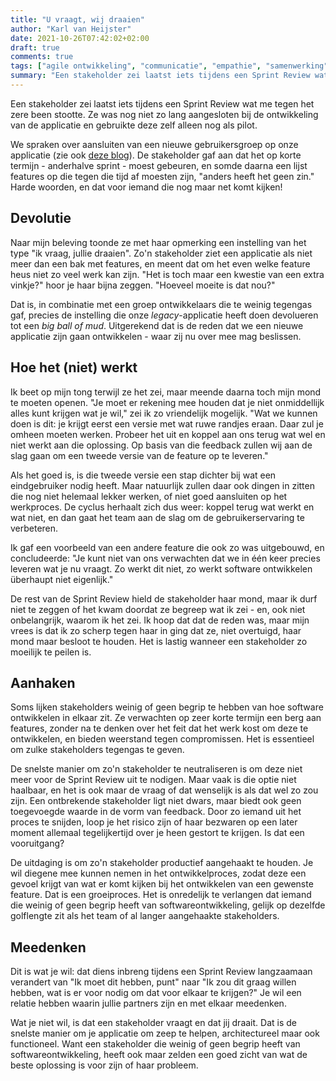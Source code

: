 ```yaml
---
title: "U vraagt, wij draaien"
author: "Karl van Heijster"
date: 2021-10-26T07:42:02+02:00
draft: true
comments: true
tags: ["agile ontwikkeling", "communicatie", "empathie", "samenwerking", "scrum", "software ontwikkelen", "sprint review", "stakeholders"]
summary: "Een stakeholder zei laatst iets tijdens een Sprint Review wat me tegen het zere been stootte. Ze was nog niet zo lang aangesloten bij de ontwikkeling van de applicatie en gebruikte deze zelf alleen nog als pilot. We spraken over aansluiten van een nieuwe gebruikersgroep op onze applicatie. De stakeholder gaf aan dat het op korte termijn - anderhalve sprint - moest gebeuren, en somde daarna een lijst features op die tegen die tijd af moesten zijn, \"anders heeft het geen zin.\" Harde woorden, en dat voor iemand die nog maar net komt kijken! "
---
```


Een stakeholder zei laatst iets tijdens een Sprint Review wat me tegen het zere been stootte. Ze was nog niet zo lang aangesloten bij de ontwikkeling van de applicatie en gebruikte deze zelf alleen nog als pilot.


We spraken over aansluiten van een nieuwe gebruikersgroep op onze applicatie (zie ook [deze blog](/blog/bewuste-technische-schuld/)). De stakeholder gaf aan dat het op korte termijn - anderhalve sprint - moest gebeuren, en somde daarna een lijst features op die tegen die tijd af moesten zijn, "anders heeft het geen zin." Harde woorden, en dat voor iemand die nog maar net komt kijken! 


## Devolutie


Naar mijn beleving toonde ze met haar opmerking een instelling van het type "ik vraag, jullie draaien". Zo'n stakeholder ziet een applicatie als niet meer dan een bak met features, en meent dat om het even welke feature heus niet zo veel werk kan zijn. "Het is toch maar een kwestie van een extra vinkje?" hoor je haar bijna zeggen. "Hoeveel moeite is dat nou?" 


Dat is, in combinatie met een groep ontwikkelaars die te weinig tegengas gaf, precies de instelling die onze *legacy*-applicatie heeft doen devolueren tot een *big ball of mud*. Uitgerekend dat is de reden dat we een nieuwe applicatie zijn gaan ontwikkelen - waar zij nu over mee mag beslissen.


## Hoe het (niet) werkt


Ik beet op mijn tong terwijl ze het zei, maar meende daarna toch mijn mond te moeten openen. "Je moet er rekening mee houden dat je niet onmiddellijk alles kunt krijgen wat je wil," zei ik zo vriendelijk mogelijk. "Wat we kunnen doen is dit: je krijgt eerst een versie met wat ruwe randjes eraan. Daar zul je omheen moeten werken. Probeer het uit en koppel aan ons terug wat wel en niet werkt aan die oplossing. Op basis van die feedback zullen wij aan de slag gaan om een tweede versie van de feature op te leveren."


Als het goed is, is die tweede versie een stap dichter bij wat een eindgebruiker nodig heeft. Maar natuurlijk zullen daar ook dingen in zitten die nog niet helemaal lekker werken, of niet goed aansluiten op het werkproces. De cyclus herhaalt zich dus weer: koppel terug wat werkt en wat niet, en dan gaat het team aan de slag om de gebruikerservaring te verbeteren.


Ik gaf een voorbeeld van een andere feature die ook zo was uitgebouwd, en concludeerde: "Je kunt niet van ons verwachten dat we in één keer precies leveren wat je nu vraagt. Zo werkt dit niet, zo werkt software ontwikkelen überhaupt niet eigenlijk."


De rest van de Sprint Review hield de stakeholder haar mond, maar ik durf niet te zeggen of het kwam doordat ze begreep wat ik zei - en, ook niet onbelangrijk, waarom ik het zei. Ik hoop dat dat de reden was, maar mijn vrees is dat ik zo scherp tegen haar in ging dat ze, niet overtuigd, haar mond maar besloot te houden. Het is lastig wanneer een stakeholder zo moeilijk te peilen is.


## Aanhaken


Soms lijken stakeholders weinig of geen begrip te hebben van hoe software ontwikkelen in elkaar zit. Ze verwachten op zeer korte termijn een berg aan features, zonder na te denken over het feit dat het werk kost om deze te ontwikkelen, en bieden weerstand tegen compromissen. Het is essentieel om zulke stakeholders tegengas te geven. 


De snelste manier om zo'n stakeholder te neutraliseren is om deze niet meer voor de Sprint Review uit te nodigen. Maar vaak is die optie niet haalbaar, en het is ook maar de vraag of dat wenselijk is als dat wel zo zou zijn. Een ontbrekende stakeholder ligt niet dwars, maar biedt ook geen toegevoegde waarde in de vorm van feedback. Door zo iemand uit het proces te snijden, loop je het risico zijn of haar bezwaren op een later moment allemaal tegelijkertijd over je heen gestort te krijgen. Is dat een vooruitgang?


De uitdaging is om zo'n stakeholder productief aangehaakt te houden. Je wil diegene mee kunnen nemen in het ontwikkelproces, zodat deze een gevoel krijgt van wat er komt kijken bij het ontwikkelen van een gewenste feature. Dat is een groeiproces. Het is onredelijk te verlangen dat iemand die weinig of geen begrip heeft van softwareontwikkeling, gelijk op dezelfde golflengte zit als het team of al langer aangehaakte stakeholders.


## Meedenken


Dit is wat je wil: dat diens inbreng tijdens een Sprint Review langzaamaan verandert van "Ik moet dit hebben, punt" naar "Ik zou dit graag willen hebben, wat is er voor nodig om dat voor elkaar te krijgen?" Je wil een relatie hebben waarin jullie partners zijn en met elkaar meedenken. 


Wat je niet wil, is dat een stakeholder vraagt en dat jij draait. Dat is de snelste manier om je applicatie om zeep te helpen, architectureel maar ook functioneel. Want een stakeholder die weinig of geen begrip heeft van softwareontwikkeling, heeft ook maar zelden een goed zicht van wat de beste oplossing is voor zijn of haar probleem.
